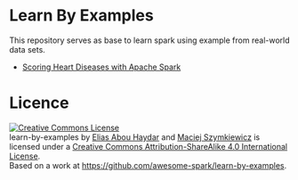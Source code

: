 # Learn By Examples

This repository serves as base to learn spark using example from real-world data sets.

- [Scoring Heart Diseases with Apache Spark](./scoring-heart-disease/)

# Licence

<a rel="license" href="http://creativecommons.org/licenses/by-sa/4.0/"><img alt="Creative Commons License" style="border-width:0" src="https://i.creativecommons.org/l/by-sa/4.0/88x31.png" /></a><br /><span xmlns:dct="http://purl.org/dc/terms/" property="dct:title">learn-by-examples</span> by <a xmlns:cc="http://creativecommons.org/ns#" href="https://github.com/eliasah" property="cc:attributionName" rel="cc:attributionURL">Elias Abou Haydar</a> and <a xmlns:cc="http://creativecommons.org/ns#" href="https://github.com/zero323" property="cc:attributionName" rel="cc:attributionURL">Maciej Szymkiewicz</a> is licensed under a <a rel="license" href="http://creativecommons.org/licenses/by-sa/4.0/">Creative Commons Attribution-ShareAlike 4.0 International License</a>.<br />Based on a work at <a xmlns:dct="http://purl.org/dc/terms/" href="https://github.com/awesome-spark/learn-by-examples" rel="dct:source">https://github.com/awesome-spark/learn-by-examples</a>.

